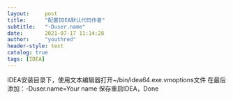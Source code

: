 ```yaml
---
layout:     post
title:      "配置IDEA默认代码作者"
subtitle:   "-Duser.name"
date:       2021-07-17 11:14:28
author:     "youthred"
header-style: text
catalog: true
tags: [IDEA]
---
```


IDEA安装目录下，使用文本编辑器打开~/bin/idea64.exe.vmoptions文件
在最后添加：-Duser.name=Your name
保存重启IDEA，Done

